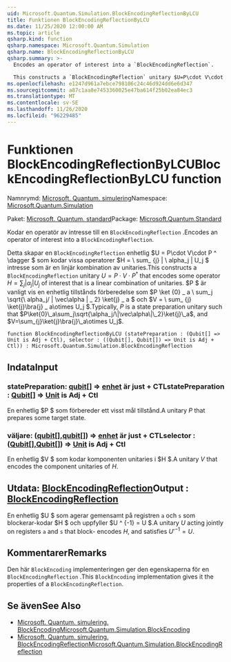 ```yaml
---
uid: Microsoft.Quantum.Simulation.BlockEncodingReflectionByLCU
title: Funktionen BlockEncodingReflectionByLCU
ms.date: 11/25/2020 12:00:00 AM
ms.topic: article
qsharp.kind: function
qsharp.namespace: Microsoft.Quantum.Simulation
qsharp.name: BlockEncodingReflectionByLCU
qsharp.summary: >-
  Encodes an operator of interest into a `BlockEncodingReflection`.

  This constructs a `BlockEncodingReflection` unitary $U=P\cdot V\cdot P^\dagger$ that encodes some operator $H=\sum_{j}|\alpha_j|U_j$ of interest that is a linear combination of unitaries. Typically, $P$ is a state preparation unitary such that $P\ket{0}\_a\sum_j\sqrt{\alpha_j/\|\vec\alpha\|\_2}\ket{j}\_a$, and $V=\sum_{j}\ket{j}\bra{j}\_a\otimes U_j$.
ms.openlocfilehash: e1247d961a7ebce798106c24c46d924dd6e6d347
ms.sourcegitcommit: a87c1aa8e7453360025e47ba614f25b02ea84ec3
ms.translationtype: MT
ms.contentlocale: sv-SE
ms.lasthandoff: 11/26/2020
ms.locfileid: "96229485"
---
```

# <a name="blockencodingreflectionbylcu-function"></a><span data-ttu-id="edab7-102">Funktionen BlockEncodingReflectionByLCU</span><span class="sxs-lookup"><span data-stu-id="edab7-102">BlockEncodingReflectionByLCU function</span></span>

<span data-ttu-id="edab7-103">Namnrymd: [Microsoft. Quantum. simulering](xref:Microsoft.Quantum.Simulation)</span><span class="sxs-lookup"><span data-stu-id="edab7-103">Namespace: [Microsoft.Quantum.Simulation](xref:Microsoft.Quantum.Simulation)</span></span>

<span data-ttu-id="edab7-104">Paket: [Microsoft. Quantum. standard](https://nuget.org/packages/Microsoft.Quantum.Standard)</span><span class="sxs-lookup"><span data-stu-id="edab7-104">Package: [Microsoft.Quantum.Standard](https://nuget.org/packages/Microsoft.Quantum.Standard)</span></span>


<span data-ttu-id="edab7-105">Kodar en operatör av intresse till en `BlockEncodingReflection` .</span><span class="sxs-lookup"><span data-stu-id="edab7-105">Encodes an operator of interest into a `BlockEncodingReflection`.</span></span>

<span data-ttu-id="edab7-106">Detta skapar en `BlockEncodingReflection` enhetlig $U = P\cdot V\cdot P ^ \dagger $ som kodar vissa operatorer $H = \ sum_ {j} | \ alpha_j | U_j $ intresse som är en linjär kombination av unitaries.</span><span class="sxs-lookup"><span data-stu-id="edab7-106">This constructs a `BlockEncodingReflection` unitary $U=P\cdot V\cdot P^\dagger$ that encodes some operator $H=\sum_{j}|\alpha_j|U_j$ of interest that is a linear combination of unitaries.</span></span> <span data-ttu-id="edab7-107">$P $ är vanligt vis en enhetlig tillstånds förberedelse som $P \ket {0} \_ a \ sum_j \sqrt{\ alpha_j/ \| \vec\alpha \| \_ 2} \ket{j} \_ a $ och $V = \ sum_ {j} \ket{j}\bra{j} \_ a\otimes U_j $.</span><span class="sxs-lookup"><span data-stu-id="edab7-107">Typically, $P$ is a state preparation unitary such that $P\ket{0}\_a\sum_j\sqrt{\alpha_j/\|\vec\alpha\|\_2}\ket{j}\_a$, and $V=\sum_{j}\ket{j}\bra{j}\_a\otimes U_j$.</span></span>

```qsharp
function BlockEncodingReflectionByLCU (statePreparation : (Qubit[] => Unit is Adj + Ctl), selector : ((Qubit[], Qubit[]) => Unit is Adj + Ctl)) : Microsoft.Quantum.Simulation.BlockEncodingReflection
```


## <a name="input"></a><span data-ttu-id="edab7-108">Indata</span><span class="sxs-lookup"><span data-stu-id="edab7-108">Input</span></span>

### <a name="statepreparation--qubit--unit--is-adj--ctl"></a><span data-ttu-id="edab7-109">statePreparation: [qubit](xref:microsoft.quantum.lang-ref.qubit)[] => [enhet](xref:microsoft.quantum.lang-ref.unit)  är just + CTL</span><span class="sxs-lookup"><span data-stu-id="edab7-109">statePreparation : [Qubit](xref:microsoft.quantum.lang-ref.qubit)[] => [Unit](xref:microsoft.quantum.lang-ref.unit)  is Adj + Ctl</span></span>

<span data-ttu-id="edab7-110">En enhetlig $P $ som förbereder ett visst mål tillstånd.</span><span class="sxs-lookup"><span data-stu-id="edab7-110">A unitary $P$ that prepares some target state.</span></span>


### <a name="selector--qubitqubit--unit--is-adj--ctl"></a><span data-ttu-id="edab7-111">väljare: ([qubit](xref:microsoft.quantum.lang-ref.qubit)[],[qubit](xref:microsoft.quantum.lang-ref.qubit)[]) => [enhet](xref:microsoft.quantum.lang-ref.unit)  är just + CTL</span><span class="sxs-lookup"><span data-stu-id="edab7-111">selector : ([Qubit](xref:microsoft.quantum.lang-ref.qubit)[],[Qubit](xref:microsoft.quantum.lang-ref.qubit)[]) => [Unit](xref:microsoft.quantum.lang-ref.unit)  is Adj + Ctl</span></span>

<span data-ttu-id="edab7-112">En enhetlig $V $ som kodar komponenten unitaries i $H $.</span><span class="sxs-lookup"><span data-stu-id="edab7-112">A unitary $V$ that encodes the component unitaries of $H$.</span></span>



## <a name="output--blockencodingreflection"></a><span data-ttu-id="edab7-113">Utdata: [BlockEncodingReflection](xref:Microsoft.Quantum.Simulation.BlockEncodingReflection)</span><span class="sxs-lookup"><span data-stu-id="edab7-113">Output : [BlockEncodingReflection](xref:Microsoft.Quantum.Simulation.BlockEncodingReflection)</span></span>

<span data-ttu-id="edab7-114">En enhetlig $U $ som agerar gemensamt på registren `a` och `s` som blockerar-kodar $H $ och uppfyller $U ^ {-1} = U $.</span><span class="sxs-lookup"><span data-stu-id="edab7-114">A unitary $U$ acting jointly on registers `a` and `s` that block- encodes $H$, and satisfies $U'^{-1} = U$.</span></span>

## <a name="remarks"></a><span data-ttu-id="edab7-115">Kommentarer</span><span class="sxs-lookup"><span data-stu-id="edab7-115">Remarks</span></span>

<span data-ttu-id="edab7-116">Den här `BlockEncoding` implementeringen ger den egenskaperna för en `BlockEncodingReflection` .</span><span class="sxs-lookup"><span data-stu-id="edab7-116">This `BlockEncoding` implementation gives it the properties of a `BlockEncodingReflection`.</span></span>

## <a name="see-also"></a><span data-ttu-id="edab7-117">Se även</span><span class="sxs-lookup"><span data-stu-id="edab7-117">See Also</span></span>

- [<span data-ttu-id="edab7-118">Microsoft. Quantum. simulering. BlockEncoding</span><span class="sxs-lookup"><span data-stu-id="edab7-118">Microsoft.Quantum.Simulation.BlockEncoding</span></span>](xref:Microsoft.Quantum.Simulation.BlockEncoding)
- [<span data-ttu-id="edab7-119">Microsoft. Quantum. simulering. BlockEncodingReflection</span><span class="sxs-lookup"><span data-stu-id="edab7-119">Microsoft.Quantum.Simulation.BlockEncodingReflection</span></span>](xref:Microsoft.Quantum.Simulation.BlockEncodingReflection)